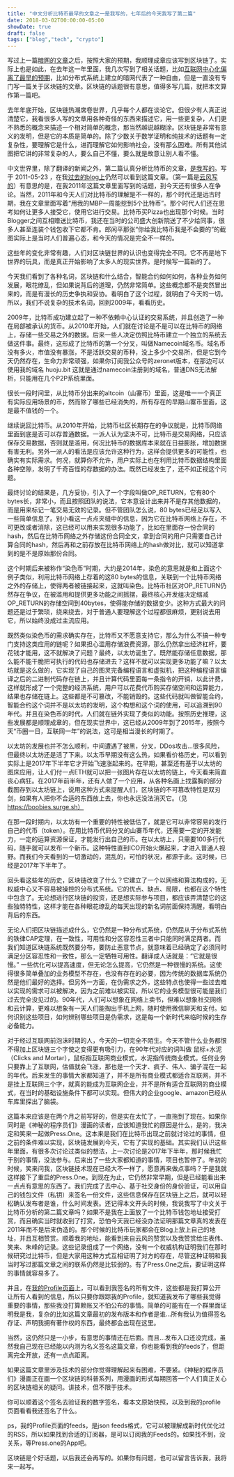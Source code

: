 ```yaml
---
title: "中文分析比特币最早的文章之一是我写的，七年后的今天我写了第二篇"
date: 2018-03-02T00:00:00-05:00
showDate: true
draft: false
tags: ["blog","tech", "crypto"]
---
```


写过上一篇[暗网的文章](../the_darknet/)之后，按照大家的预期，我顺理成章应该写到区块链了。实际上也是如此，在去年这一年里面，我几次写到了相关话题，比如[互联网中心化偏离了最早的预期](../the_old_internet_is_end/)，比如分布式系统上建立的暗网代表了一种自由，但是一直没有专门写一篇关于区块链的文章。区块链的话题很有意思，值得多写几篇，就把本文算作第一篇吧。

<!--more--> 

去年年底开始，区块链热潮席卷世界，几乎每个人都在谈论它。但很少有人真正说清楚它，我看很多人写的文章用各种奇怪的东西来描述它，用一些更复杂，人们更不熟悉的概念来描述一个相对简单的概念，那当然越说越糊涂。区块链是非常有意义的发明，但是它的本质是简单的。除了少数关于数学证明和纯技术的话题有一定复杂性，要理解它是什么，进而理解它如何影响社会，没有那么困难。所有其他试图把它讲的非常复杂的人，要么自己不懂，要么就是故意让别人看不懂。

中文世界里，除了翻译的新闻之外，第二篇认真分析比特币的文章，[是我写的](../bitcoin/)。写于 2011-05-23 ，在我[过去的blog上](http://blog.devep.net/virushuo/2011/05/23/bitcoin.html)仍然可以看到这篇文章。（第一篇是[云风写的](https://blog.codingnow.com/2011/05/bitcoin.html)）有意思的是，在我2011年这篇文章里面写到的话题，到今天还有很多人在争论。当然，2011年和今天人们对比特币的理解是不一样的，那个时代还是远古时期，我在文章里面写着“用我的MBP一周能挖到5个比特币”。那个时代人们还在思考如何让更多人接受它，使用它进行交易。比特币买Pizza也出现那个时候。当时Blogger之间互相赠送比特币，我还在当时的公司盛大创新院送了不少给同事，很多人甚至连装个钱包收下它都不肯。郎闲平那张“你给我比特币我是不会要的”的截图实际上是当时人们普遍心态，和今天的情况是完全不一样的。

这些年的变化非常有趣，人们对区块链世界的认识也变得完全不同。它不再是地下世界的玩具，而是真正开始影响了太多人的现实世界。是时候写一篇新的了。

今天我们看到了各种名词，区块链和什么结合，智能合约如何如何，各种业务如何发展，眼花缭乱，但如果说背后的道理，仍然非常简单。这些概念都不是突然冒出来的，而是有漫长的历史争执和妥协。看明白了这个过程，就明白了今天的一切。所以，我们不说复杂的技术名词，回到2009年，看看历史。

2009年，比特币成功建立起了一种不依赖中心认证的交易系统，并且创造了一种在局部被承认的货币。从2010年开始，人们就在讨论是不是可以在比特币的网络上，存储一些交易之外的数据。后来一些人决定仿照比特币建立一个独立的系统去做这件事。最终，这形成了比特币的第一个分叉，叫做Namecoin域名币。域名币没有多火，市值没有暴涨，不是活跃交易的币种，没上多少个交易所，但是它到今天仍然存在，生命力非常顽强，如果你订阅我公众号的zeronet版本，在那边可以使用我的域名 huoju.bit 这就是通过namecoin注册到的域名，普通DNS无法解析，只能用在几个P2P系统里面。

很长一段时间里，从比特币分出来的altcoin（山寨币）里面，这是唯一一个真正有实际应用场景的币，然而除了哪些已经消失的，所有存在的早期山寨币里面，这是最不值钱的一个。

继续说回比特币。从2010年开始，比特币社区长期存在的争议就是，比特币网络里面到底是否可以存普通数据。一派人认为坚决不可，比特币是交易网络，只应该保存交易数据，否则就是滥用，何况比特币的数据库本来就在日益膨胀，增加数据有害无利。另外一派人的看法是应该允许这种行为，这样会提供更多的可能性，也确实有实际需求。何况，就算你不允许，用户实际上也在利用比特币数据结构里面各种空隙，发明了千奇百怪的存数据的办法。既然已经发生了，还不如正视这个问题。

最终讨论的结果是，几方妥协，引入了一个字段叫做OP_RETURN，它有80个bytes长，非常小，而且按照团队的说法，它本意设计出来并不是存其他数据的，而是用来标记一笔交易无效的记录。但不管团队怎么说，80 bytes已经足以写入一些简单信息了。别小看这一点点夹缝中的信息，因为它在比特币网络上存在，不可更改或者消除，这已经可以用来实现很多功能了，比如在里面存一份合同的hash，然后在比特币网络之外存储这份合同全文，拿到合同的用户只需要自己计算合同的hash，然后再和之前存放在比特币网络上的hash做对比，就可以知道拿到的是不是原始那份合同。

这个时期后来被称作“染色币”时期，大约是2014年，染色的意思就是和上面这个例子类似，利用比特币网络上存着的这80 bytes的信息，关联到一个比特币网络之外的存储上，使得两者被链接起来，这就叫染色。比特币社区对OP_RETURN仍然存在争议，在被滥用和提供更多功能之间摇摆，最终核心开发组决定缩减OP_RETURN的存储空间到40bytes，使得能存储的数据变少。这种方式最大的问题还是过于繁琐，绕来绕去，对于普通人要理解这个过程都很麻烦，更别说去用它，所以始终没成过主流应用。

既然类似染色币的需求确实存在，比特币又不愿意支持它，那么为什么不搞一种专门支持这类应用的链呢？如果担心滥用存储浪费资源，那么仍然拿出经济杠杆，要花钱才能用，这不就解决了问题？最终，以太坊诞生了。既然能存储任意数据，那么能不能干脆把可执行的代码也存储进去？这样不就可以实现更多功能了嘛？以太坊就是这么做的，它实现了自己的图灵完备编程语言和虚拟机，把这种编程语言编译之后的二进制代码存在链上，并且计算代码里面每一条指令的开销，以此计费，这样就形成了一个完整的经济系统，用户可以花费代币购买存储空间和运算能力，结果也存储在链上。这些都是不可篡改，不能销毁的。这些代码就叫做智能合约，智能合约这个词并不是以太坊的发明，这个构想和这个词的使用，可以追溯到90年代。并且在染色币的时代，人们就在链外实现了类似的功能。按照历史推理，这些发展都是顺理成章的，但在现实世界中，这已经从2009年到了2015年，按照今天“币圈一日，互联网一年”的说法，这可是相当漫长的时期了。

以太坊的发展也并不怎么顺利，中间遭遇了被黑，分叉，DDos攻击…很多风险，但最终以太坊还是活了下来。以太币早期没有这么热，如果看价格历史，可以看到实际上是2017年下半年它才开始飞速涨起来的。在早期，甚至还有基于以太坊的图床应用，让人们付一点ETH就可以把一张图片存在以太坊的链上，今天看来简直丧心病狂。在2017年前半年，还有人做了一个应用，从各种名画上找露胸的部分截图存到以太坊链上，说用这种方式来提醒人们，区块链的不可篡改特性是双刃剑，如果有人把你不合适的东西放上去，你也永远没法消灭它。（见 https://boobies.surge.sh）

在那一段时期内，以太坊有一个重要的特性被低估了，就是它可以非常容易的发行自己的代币（token）。在用比特币代码分叉的山寨币年代，还需要一定的开发能力，一定的运算资源保证，才能发行出自己的币。在以太坊上，只需要100多行代码，随手就可以发布一个新币。这种特性直到ICO开始火爆起来，才进入普通人视野。而我们今天看到的一切激动的，混乱的，可怕的状况，都源于此。这时候，已经是2017年下半年了。

回头看这些年的历史，区块链改变了什么？它建立了一个以网络和算法构成的，无权威中心又不容易被操控的分布式系统。它的优点、缺点、局限，也都在这个特性中包含了。无论想进行区块链的投资，还是想实际参与项目，都应该弄清楚它的这些独特特性，这样才能在各种眼花缭乱的每天出现的新名词前面保持清醒，看明白背后的东西。

无论人们把区块链描述成什么，它仍然是一种分布式系统，仍然屈从于分布式系统的铁律CAP定理，在一致性，可用性和分区容忍性三者中只能同时满足两者。而我们知道区块链系统既然要分布，要防止恶意节点，就意味着已经确定了必须同时满足分区容忍性和一致性，那么一定牺牲可用性。翻译成人话就是：“它就是很慢。” 一些优化可以提高速度，但无论怎么提高，它仍然是一种很慢的系统。这使得很多简单叠加的业务模型不存在，也没有存在的必要，因为传统的数据库系统仍然是他们最好的选择。但另外一方面，在伪需求之外，这些特点也使得一些过去难以实现的需求可以被解决，因为之前难以被实现，所以它的业务模型很可能是我们过去完全没见过的。90年代，人们可以想象在网络上卖书，但难以想象社交网络和云计算，更难以想象有一天人们能掏出手机上网，随时使用微信聊天和支付。如何识别这些项目，如何辨别哪些项目是伪需求，这是每一个新时代来临时候的生存必备能力。

对于经过互联网前泡沫时期的人，今天的一切完全不陌生。今天不管什么业务都恨不得加上区块链三个字使之变得更有吸引力，在90年代对应的词叫做 鼠标+水泥（Clicks and Mortar），鼠标指互联网商业模式，水泥指传统商业模式。任何业务只要靠上了互联网，估值就会飞涨，那也是一个天才、疯子、伟人、骗子混在一起的年代。后来发生的事情大家都知道了，并不是所有商业模式都适合互联网，并不是挂上互联网三个字，就真的能成为互联网企业，并不是所有适合互联网的商业模式，在当时的基础设施条件下都可以实现。但伟大的企业google、amazon已经从车库里探出了脑袋。


这篇本来应该是在两个月之前写好的，但是实在太忙了，一直拖到了现在。如果你同时是《神秘的程序员们》漫画的读者，应该知道我忙的原因是什么，是的，我决定和笑来一起做Press.One。这本来是我们在比特币出现之前就讨论过的事情，但之前的条件难以实现，区块链发展到今天，它有了实现的基础。其实我们认识这些年里面，有很多次讨论过类似的想法，上一次讨论是2017年下半年，那时候我忙于别的事情，没法参与。后来出了一些大家都知道的事情，项目也暂停了。年初的时候，笑来问我，区块链技术现在已经大不一样了，愿意再来做点事吗？于是我就这样接下了重启的Press.One。到现在为止，它仍然非常早期，但是已经能看出来一点点有意思的东西了。我们完成了去中心、基于社交身份的身份验证，可以用自己的钱包文件（私钥）来签名一份文件，这些信息保存在区块链上之后，就可以轻松确认发布者是谁，什么时间发表。还记得本文开头的时候，我说我写了中文关于比特币分析的第二篇文章吗？如果不是我在上面放了一个比特币钱包地址接受打赏，而且确实当时就收到了打赏，恐怕今天我已经没办法证明那篇文章真的发表在2011年而不是后来伪造的。那个时候的比特币玩家都会在Blog上放上自己的地址，并且互相赞赏。顺着我的地址，能看到来自云风的赞赏以及我赞赏给庄表伟、笑来、朱峰的记录。这些记录组成了一个网络，没有一个权威机构证明我们在那时候研究过比特币，但是大家用这种方式互相证明了对方的存在，尽管这种证明和我当时写过那篇文章之间的联系仍然是比较弱的。有了Press.One之后，要证明这样的事情就容易多了。

并且，在[我的Profile页面](https://press.one/main/p/becd34540fefeab83730ffb479e98ee12fa1337e)上，可以看到我签名的所有文件，这些都是我打算公开让所有人看到的信息，所以只要你跟踪我的Profile，就知道我发布了哪些我觉得重要的事情，那些我没打算赖账又不怕公布的事情。简单的可能有在一个群里面证明我是我，复杂的比如这篇文章最初的发布版本和作者是谁…所有我认为值得签名存证、声明我拥有著作权的东西，最终都会出现在这里。

当然，这仍然只是一小步，有意思的事情还在后面。而且…发布入口还没完成，虽然我自己现在已经能以内测为名义签名这篇文章，你也能看到我的feeds了，但距离完全开放，还有一点点距离。

如果这篇文章里涉及技术的部分你觉得理解起来有困难，不要紧。《神秘的程序员们》漫画正在画一个区块链的科普系列，用漫画的形式每期回答一个人们真正关心的区块链相关的疑问。讲技术，但不限于技术。

你可以顺着这个签名去验证我的数字签名，看本文原始快照，以及到我的profile页面看看我还签名了什么。

ps，我的Profile页面的feeds，是json feeds格式，它可以被理解成新时代优化过的RSS，所以如果找到合适的订阅器，是可以订阅我的Feeds的。如果找不到，没关系，等Press.one的App吧。

区块链是个好话题，以后我还会再写的。如果你有问题，也可以留言告诉我，我将来一起写。

